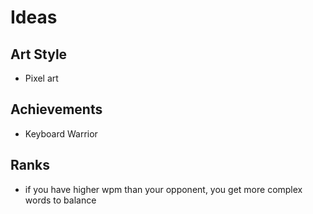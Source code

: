 # Ideas

## Art Style

- Pixel art

## Achievements

- Keyboard Warrior

## Ranks

- if you have higher wpm than your opponent, you get more complex words to balance
